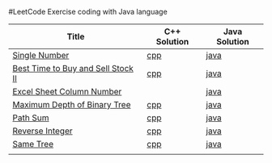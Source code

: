 #LeetCode
Exercise coding with Java language

Title|C++ Solution|Java Solution
----|----|----
[Single Number](https://oj.leetcode.com/problems/single-number/)|[cpp](https://github.com/xingrong/LeetCode/blob/master/svr/SingleNumber.cpp)|[java](https://github.com/xingrong/leetcode_java/blob/master/src/main/java/org/leetcode/SingleNumber/Solution.java)
[Best Time to Buy and Sell Stock II](https://oj.leetcode.com/problems/best-time-to-buy-and-sell-stock-ii/)|[cpp](https://github.com/xingrong/LeetCode/blob/master/svr/BestTimetoBuyandSellStockII.cpp)|[java](https://github.com/xingrong/leetcode_java/blob/master/src/main/java/org/leetcode/BestTimetoBuyandSellStockII/Solution.java)
[Excel Sheet Column Number](https://leetcode.com/problems/excel-sheet-column-number/)||[java](https://github.com/xingrong/leetcode_java/blob/master/src/main/java/org/leetcode/ExcelSheetColumnNumber/Solution.java)
[Maximum Depth of Binary Tree](https://oj.leetcode.com/problems/maximum-depth-of-binary-tree/)|[cpp](https://github.com/xingrong/LeetCode/blob/master/svr/MaximumDepthofBinaryTree.cpp)|[java](https://github.com/xingrong/leetcode_java/blob/master/src/main/java/org/leetcode/MaximumDepthofBinaryTree/Solution.java)
[Path Sum](https://oj.leetcode.com/problems/path-sum/)|[cpp](https://github.com/xingrong/LeetCode/blob/master/svr/PathSum.cpp)|[java](https://github.com/xingrong/leetcode_java/blob/master/src/main/java/org/leetcode/PathSum/Solution.java)
[Reverse Integer](https://oj.leetcode.com/problems/reverse-integer/)|[cpp](https://github.com/xingrong/LeetCode/blob/master/svr/ReverseInteger.cpp)|[java](https://github.com/xingrong/leetcode_java/blob/master/src/main/java/org/leetcode/ReverseInteger/Solution.java)
[Same Tree](https://oj.leetcode.com/problems/same-tree/)|[cpp](https://github.com/xingrong/LeetCode/blob/master/svr/SameTree.cpp)|[java](https://github.com/xingrong/leetcode_java/blob/master/src/main/java/org/leetcode/SameTree/Solution.java)
||
